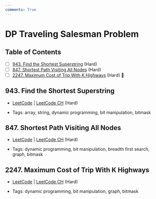 ```yaml
---
comments: True
---
```


# DP Traveling Salesman Problem

## Table of Contents

- [ ] [943. Find the Shortest Superstring](https://leetcode.cn/problems/find-the-shortest-superstring/) (Hard)
- [ ] [847. Shortest Path Visiting All Nodes](https://leetcode.cn/problems/shortest-path-visiting-all-nodes/) (Hard)
- [ ] [2247. Maximum Cost of Trip With K Highways](https://leetcode.cn/problems/maximum-cost-of-trip-with-k-highways/) (Hard) 👑

## 943. Find the Shortest Superstring

-   [LeetCode](https://leetcode.com/problems/find-the-shortest-superstring/) | [LeetCode CH](https://leetcode.cn/problems/find-the-shortest-superstring/) (Hard)

-   Tags: array, string, dynamic programming, bit manipulation, bitmask
## 847. Shortest Path Visiting All Nodes

-   [LeetCode](https://leetcode.com/problems/shortest-path-visiting-all-nodes/) | [LeetCode CH](https://leetcode.cn/problems/shortest-path-visiting-all-nodes/) (Hard)

-   Tags: dynamic programming, bit manipulation, breadth first search, graph, bitmask
## 2247. Maximum Cost of Trip With K Highways

-   [LeetCode](https://leetcode.com/problems/maximum-cost-of-trip-with-k-highways/) | [LeetCode CH](https://leetcode.cn/problems/maximum-cost-of-trip-with-k-highways/) (Hard)

-   Tags: dynamic programming, bit manipulation, graph, bitmask
